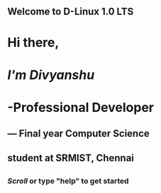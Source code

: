 



## Welcome to D-Linux 1.0 LTS



#  Hi there,
#  *I'm Divyanshu*
#  -Professional Developer
##     — Final year Computer Science
##        student at SRMIST, Chennai
##
###   *Scroll* or type "help" to get started
